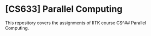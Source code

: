 # [CS633] Parallel Computing

This repository covers the assignments of IITK course CS^## Parallel Computing.

